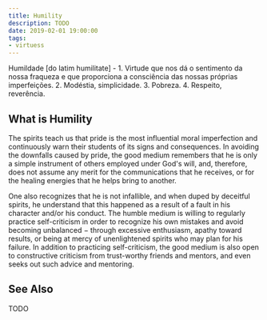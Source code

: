 ```yaml
---
title: Humility
description: TODO
date: 2019-02-01 19:00:00
tags: 
- virtuess
---
```


Humildade [do latim humilitate] - 1. Virtude que nos dá o sentimento da nossa fraqueza e que proporciona a consciência das nossas próprias imperfeições. 2. Modéstia, simplicidade. 3. Pobreza. 4. Respeito, reverência.  

## What is Humility
The spirits teach us that pride is the most influential moral imperfection and continuously warn their students of its signs and consequences. In avoiding the downfalls caused by pride, the good medium remembers that he is only a simple instrument of others employed under God's will, and, therefore, does not assume any merit for the communications that he receives, or for the healing energies that he helps bring to another.

One also recognizes that he is not infallible, and when duped by deceitful spirits, he understand that this happened as a result of a fault in his character and/or his conduct.  The humble medium is willing to regularly practice self-criticism in order to recognize his own mistakes and avoid becoming unbalanced − through excessive enthusiasm, apathy toward results, or being at mercy of unenlightened spirits who may plan for his failure. In addition to practicing self-criticism, the good medium is also open to constructive criticism from trust-worthy friends and mentors, and even seeks out such advice and mentoring.


## See Also 
TODO

